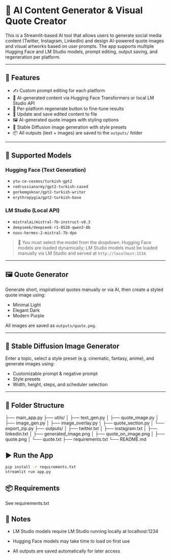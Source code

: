 # 🧠 AI Content Generator & Visual Quote Creator

This is a Streamlit-based AI tool that allows users to generate social media content (Twitter, Instagram, LinkedIn) and design AI-powered quote images and visual artworks based on user prompts. The app supports multiple Hugging Face and LM Studio models, prompt editing, output saving, and regeneration per platform.

---

## 🚀 Features

- ✍️ Custom prompt editing for each platform
- 🧠 AI-generated content via Hugging Face Transformers or local LM Studio API
- 🔁 Per-platform regenerate button to fine-tune results
- 💾 Update and save edited content to file
- 🖼️ AI-generated quote images with styling options
- 🎨 Stable Diffusion image generation with style presets
- 📦 All outputs (text + images) are saved to the `outputs/` folder

---

## 🤖 Supported Models

### Hugging Face (Text Generation)
- `ytu-ce-cosmos/turkish-gpt2`
- `redrussianarmy/gpt2-turkish-cased`
- `gorkemgoknar/gpt2-turkish-writer`
- `erythropygia/gpt2-turkish-base`

### LM Studio (Local API)
- `mistralai/mistral-7b-instruct-v0.3`
- `deepseek/deepseek-r1-0528-qwen3-8b`
- `nous-hermes-2-mistral-7b-dpo`

> 📝 You must select the model from the dropdown. Hugging Face models are loaded dynamically; LM Studio models must be loaded manually via LM Studio and served at `http://localhost:1234`.

---

## 🖼️ Quote Generator

Generate short, inspirational quotes manually or via AI, then create a styled quote image using:
- Minimal Light
- Elegant Dark
- Modern Purple

All images are saved as `outputs/quote.png`.

---

## 🎨 Stable Diffusion Image Generator

Enter a topic, select a style preset (e.g. cinematic, fantasy, anime), and generate images using:
- Customizable prompt & negative prompt
- Style presets
- Width, height, steps, and scheduler selection

---

## 📁 Folder Structure

├── main_app.py
├── utils/
│ ├── text_gen.py
│ ├── quote_image.py
│ ├── image_gen.py
│ ├── image_overlay.py
│ ├── quote_section.py
│ └── export_zip.py
├── outputs/
│ ├── twitter.txt
│ ├── instagram.txt
│ ├── linkedin.txt
│ ├── generated_image.png
│ ├── quote_on_image.png
│ ├── quote.png
│ └── quote.txt
├── requirements.txt
└── README.md


## ▶️ Run the App

```bash
pip install -r requirements.txt
streamlit run app.py
```

## 📦 Requirements
See requirements.txt

## 📝 Notes

- LM Studio models require LM Studio running locally at localhost:1234

- Hugging Face models may take time to load on first use

- All outputs are saved automatically for later access

